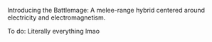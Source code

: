 Introducing the Battlemage: A melee-range hybrid centered around electricity and electromagnetism.

To do: Literally everything lmao
